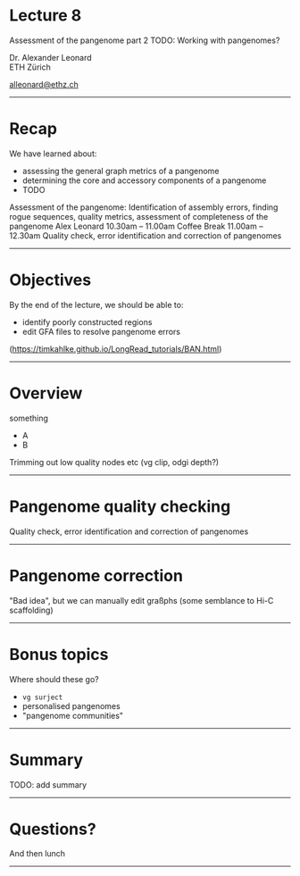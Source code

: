[//]: # (Day 3: 11.00am – 12.30am)

# Lecture 8

Assessment of the pangenome part 2
TODO: Working with pangenomes?

Dr. Alexander Leonard  \
ETH Zürich

[alleonard@ethz.ch](alleonard@ethz.ch)

---
# Recap

We have learned about:
 - assessing the general graph metrics of a pangenome
 - determining the core and accessory components of a pangenome
 - TODO

 Assessment of the pangenome:
Identification of assembly errors, finding rogue sequences, quality
metrics, assessment of completeness of the pangenome
Alex Leonard
10.30am – 11.00am Coffee Break
11.00am – 12.30am Quality check, error identification and correction of pangenomes


---

# Objectives

By the end of the lecture, we should be able to:
 - identify poorly constructed regions
 - edit GFA files to resolve pangenome errors

  (https://timkahlke.github.io/LongRead_tutorials/BAN.html)

---

# Overview

something

 - A
 - B

 Trimming out low quality nodes etc (vg clip, odgi depth?)

---

# Pangenome quality checking

Quality check, error identification and correction of pangenomes



---

# Pangenome correction

"Bad idea", but we can manually edit graßphs
(some semblance to Hi-C scaffolding)

---

# Bonus topics

Where should these go?
 - `vg surject`
 - personalised pangenomes
 -  "pangenome communities"

---

# Summary

TODO: add summary

---

# Questions?

And then lunch

---

